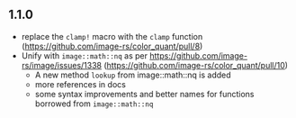 ## 1.1.0

- replace the `clamp!` macro with the `clamp` function (https://github.com/image-rs/color_quant/pull/8)
- Unify with `image::math::nq` as per https://github.com/image-rs/image/issues/1338 (https://github.com/image-rs/color_quant/pull/10)
  - A new method `lookup` from image::math::nq is added
  - more references in docs
  - some syntax improvements and better names for functions borrowed from  `image::math::nq`
